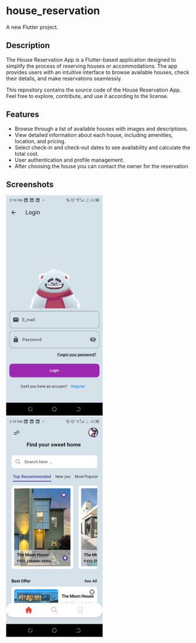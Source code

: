 # house_reservation

A new Flutter project.

## Description

The House Reservation App is a Flutter-based application designed to simplify the process of reserving houses or accommodations. The app provides users with an intuitive interface to browse available houses, check their details, and make reservations seamlessly.

This repository contains the source code of the House Reservation App. Feel free to explore, contribute, and use it according to the license.

## Features

- Browse through a list of available houses with images and descriptions.
- View detailed information about each house, including amenities, location, and pricing.
- Select check-in and check-out dates to see availability and calculate the total cost.
- User authentication and profile management.
- After choosing the house you can contact the owner for the reservation

 ## Screenshots

<img src="images/screenshots/login.jpeg" height="600" alt="view of the login page "> <img src="images/screenshots/sweet_home.jpeg" height="600" alt="view of the login page ">


